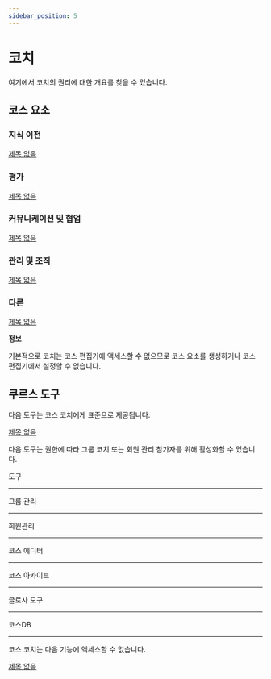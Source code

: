 ```yaml
---
sidebar_position: 5
---
```

# 코치

여기에서 코치의 권리에 대한 개요를 찾을 수 있습니다.

## 코스 요소

### 지식 이전

[제목 없음](https://www.notion.so/852a5677acc249079d9843f2ecb8a7cf)

### 평가

[제목 없음](https://www.notion.so/b9a7bf0148fe4187a17c604f25b32fff)

### 커뮤니케이션 및 협업

[제목 없음](https://www.notion.so/01891a8b02e84c21ac9608ccbf072302)

### 관리 및 조직

[제목 없음](https://www.notion.so/ac3631bf4f7b41b5be393733509084f6)

### 다른

[제목 없음](https://www.notion.so/94998e619e9d4caa81982f275499d481)

**정보**

기본적으로 코치는 코스 편집기에 액세스할 수 없으므로 코스 요소를 생성하거나 코스 편집기에서 설정할 수 없습니다.

## 쿠르스 도구

다음 도구는 코스 코치에게 표준으로 제공됩니다.

[제목 없음](https://www.notion.so/5c4d94b173d84a3f82a7f2e46e4c1b68)

다음 도구는 권한에 따라 그룹 코치 또는 회원 관리 참가자를 위해 활성화할 수 있습니다.

도구

---

그룹 관리

---

회원관리

---

코스 에디터

---

코스 아카이브

---

글로사 도구

---

코스DB

---

코스 코치는 다음 기능에 액세스할 수 없습니다.

[제목 없음](https://www.notion.so/cf83ba07346e4cef8d8541944e767215)